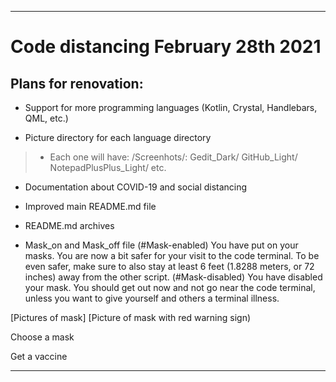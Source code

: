 
***

# Code distancing February 28th 2021

## Plans for renovation:

* Support for more programming languages (Kotlin, Crystal, Handlebars, QML, etc.)

* Picture directory for each language directory

> * Each one will have: /Screenhots/: Gedit_Dark/ GitHub_Light/ NotepadPlusPlus_Light/ etc.

* Documentation about COVID-19 and social distancing

* Improved main README.md file

* README.md archives

* Mask_on and Mask_off file (#Mask-enabled) You have put on your masks. You are now a bit safer for your visit to the code terminal. To be even safer, make sure to also stay at least 6 feet (1.8288 meters, or 72 inches) away from the other script. (#Mask-disabled) You have disabled your mask. You should get out now and not go near the code terminal, unless you want to give yourself and others a terminal illness.

[Pictures of mask] [Picture of mask with red warning sign)

Choose a mask

Get a vaccine

***

